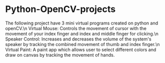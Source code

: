 # Python-OpenCV-projects

The following project have 3 mini virtual programs created on python and openCV.\n
Virtual Mouse: Controls the movement of cursor with the movement of your index finger and index and middle finger for clicking.\n
Speaker Control: Increases and decreases the volume of the system's speaker by tracking the combined movement of thumb and index finger.\n
Virtual Paint: A paint app which allows user to select different colors and draw on canvas by tracking the movement of hands.
